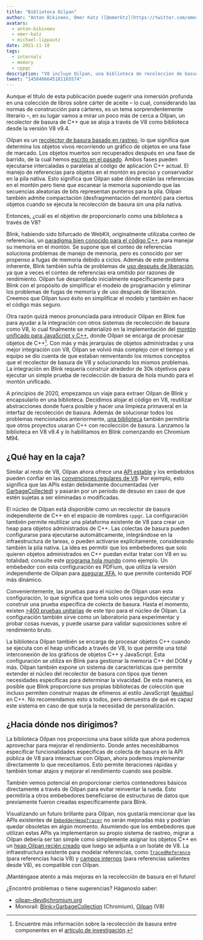 ```yaml
---
title: "Biblioteca Oilpan"
author: "Anton Bikineev, Omer Katz ([@omerktz](https://twitter.com/omerktz)), y Michael Lippautz ([@mlippautz](https://twitter.com/mlippautz)), movedores de archivos eficientes y efectivos"
avatars: 
  - anton-bikineev
  - omer-katz
  - michael-lippautz
date: 2021-11-10
tags: 
  - internals
  - memory
  - cppgc
description: "V8 incluye Oilpan, una biblioteca de recolección de basura para alojar memoria administrada de C++."
tweet: "1458406645181165574"
---
```


Aunque el título de esta publicación puede sugerir una inmersión profunda en una colección de libros sobre cárter de aceite – lo cual, considerando las normas de construcción para cárteres, es un tema sorprendentemente literario –, en su lugar vamos a mirar un poco más de cerca a Oilpan, un recolector de basura de C++ que se aloja a través de V8 como biblioteca desde la versión V8 v9.4.

<!--truncate-->
Oilpan es un [recolector de basura basado en rastreo](https://es.wikipedia.org/wiki/Recolecci%C3%B3n_de_basura_por_trazado), lo que significa que determina los objetos vivos recorriendo un gráfico de objetos en una fase de marcado. Los objetos muertos son recuperados después en una fase de barrido, de la cual hemos [escrito en el pasado](https://v8.dev/blog/high-performance-cpp-gc). Ambos fases pueden ejecutarse intercaladas o paralelas al código de aplicación C++ actual. El manejo de referencias para objetos en el montón es preciso y conservador en la pila nativa. Esto significa que Oilpan sabe dónde están las referencias en el montón pero tiene que escanear la memoria suponiendo que las secuencias aleatorias de bits representan punteros para la pila. Oilpan también admite compactación (desfragmentación del montón) para ciertos objetos cuando se ejecuta la recolección de basura sin una pila nativa.

Entonces, ¿cuál es el objetivo de proporcionarlo como una biblioteca a través de V8?

Blink, habiendo sido bifurcado de WebKit, originalmente utilizaba conteo de referencias, un [paradigma bien conocido para el código C++](https://en.cppreference.com/w/cpp/memory/shared_ptr), para manejar su memoria en el montón. Se supone que el conteo de referencias soluciona problemas de manejo de memoria, pero es conocido por ser propenso a fugas de memoria debido a ciclos. Además de este problema inherente, Blink también sufría de problemas de [uso después de liberación](https://es.wikipedia.org/wiki/Puntero_colgante), ya que a veces el conteo de referencias era omitido por razones de rendimiento. Oilpan fue desarrollado inicialmente específicamente para Blink con el propósito de simplificar el modelo de programación y eliminar los problemas de fugas de memoria y de uso después de liberación. Creemos que Oilpan tuvo éxito en simplificar el modelo y también en hacer el código más seguro.

Otra razón quizá menos pronunciada para introducir Oilpan en Blink fue para ayudar a la integración con otros sistemas de recolección de basura como V8, lo cual finalmente se materializó en la implementación del [montón unificado para JavaScript y C++](https://v8.dev/blog/tracing-js-dom), donde Oilpan se encarga de procesar objetos de C++[^1]. Con más y más jerarquías de objetos administradas y una mejor integración con V8, Oilpan se volvió más complejo con el tiempo y el equipo se dio cuenta de que estaban reinventando los mismos conceptos que el recolector de basura de V8 y solucionando los mismos problemas. La integración en Blink requería construir alrededor de 30k objetivos para ejecutar un simple prueba de recolección de basura de hola mundo para el montón unificado.

A principios de 2020, empezamos un viaje para extraer Oilpan de Blink y encapsularlo en una biblioteca. Decidimos alojar el código en V8, reutilizar abstracciones donde fuera posible y hacer una limpieza primaveral en la interfaz de recolección de basura. Además de solucionar todos los problemas mencionados anteriormente, [una biblioteca](https://docs.google.com/document/d/1ylZ25WF82emOwmi_Pg-uU6BI1A-mIbX_MG9V87OFRD8/) también permitiría que otros proyectos usaran C++ con recolección de basura. Lanzamos la biblioteca en V8 v9.4 y lo habilitamos en Blink comenzando en Chromium M94.

## ¿Qué hay en la caja?

Similar al resto de V8, Oilpan ahora ofrece una [API estable](https://chromium.googlesource.com/v8/v8.git/+/HEAD/include/cppgc/) y los embebidos pueden confiar en las [convenciones regulares de V8](https://v8.dev/docs/api). Por ejemplo, esto significa que las APIs están debidamente documentadas (ver [GarbageCollected](https://chromium.googlesource.com/v8/v8.git/+/main/include/cppgc/garbage-collected.h#17)) y pasarán por un período de desuso en caso de que estén sujetas a ser eliminadas o modificadas.

El núcleo de Oilpan está disponible como un recolector de basura independiente de C++ en el espacio de nombres `cppgc`. La configuración también permite reutilizar una plataforma existente de V8 para crear un heap para objetos administrados de C++. Las colectas de basura pueden configurarse para ejecutarse automáticamente, integrándose en la infraestructura de tareas, o pueden activarse explícitamente, considerando también la pila nativa. La idea es permitir que los embebedores que solo quieren objetos administrados en C++ puedan evitar tratar con V8 en su totalidad; consulte este [programa hola mundo](https://chromium.googlesource.com/v8/v8.git/+/main/samples/cppgc/hello-world.cc) como ejemplo. Un embebedor con esta configuración es PDFium, que utiliza la versión independiente de Oilpan para [asegurar XFA](https://groups.google.com/a/chromium.org/g/chromium-dev/c/RAqBXZWsADo/m/9NH0uGqCAAAJ?utm_medium=email&utm_source=footer), lo que permite contenido PDF más dinámico.

Convenientemente, las pruebas para el núcleo de Oilpan usan esta configuración, lo que significa que toma solo unos segundos ejecutar y construir una prueba específica de colecta de basura. Hasta el momento, existen [>400 pruebas unitarias](https://source.chromium.org/chromium/chromium/src/+/main:v8/test/unittests/heap/cppgc/) de este tipo para el núcleo de Oilpan. La configuración también sirve como un laboratorio para experimentar y probar cosas nuevas, y puede usarse para validar suposiciones sobre el rendimiento bruto.

La biblioteca Oilpan también se encarga de procesar objetos C++ cuando se ejecuta con el heap unificado a través de V8, lo que permite una total interconexión de los gráficos de objetos C++ y JavaScript. Esta configuración se utiliza en Blink para gestionar la memoria C++ del DOM y más. Oilpan también expone un sistema de características que permite extender el núcleo del recolector de basura con tipos que tienen necesidades específicas para determinar la vivacidad. De esta manera, es posible que Blink proporcione sus propias bibliotecas de colección que incluso permiten construir mapas de efímeros al estilo JavaScript ([`WeakMap`](https://developer.mozilla.org/en-US/docs/Web/JavaScript/Reference/Global_Objects/WeakMap)) en C++. No recomendamos esto a todos, pero demuestra de qué es capaz este sistema en caso de que surja la necesidad de personalización.

## ¿Hacia dónde nos dirigimos?

La biblioteca Oilpan nos proporciona una base sólida que ahora podemos aprovechar para mejorar el rendimiento. Donde antes necesitábamos especificar funcionalidades específicas de colecta de basura en la API pública de V8 para interactuar con Oilpan, ahora podemos implementar directamente lo que necesitamos. Esto permite iteraciones rápidas y también tomar atajos y mejorar el rendimiento cuando sea posible.

También vemos potencial en proporcionar ciertos contenedores básicos directamente a través de Oilpan para evitar reinventar la rueda. Esto permitiría a otros embebedores beneficiarse de estructuras de datos que previamente fueron creadas específicamente para Blink.

Visualizando un futuro brillante para Oilpan, nos gustaría mencionar que las APIs existentes de [`EmbedderHeapTracer`](https://source.chromium.org/chromium/chromium/src/+/main:v8/include/v8-embedder-heap.h;l=75) no serán mejoradas más y podrían quedar obsoletas en algún momento. Asumiendo que los embebedores que utilizan estas APIs ya implementaron su propio sistema de rastreo, migrar a Oilpan debería ser tan simple como simplemente asignar los objetos C++ en un [heap Oilpan recién creado](https://source.chromium.org/chromium/chromium/src/+/main:v8/include/v8-cppgc.h;l=91) que luego se adjunta a un Isolate de V8. La infraestructura existente para modelar referencias, como [`TracedReference`](https://source.chromium.org/chromium/chromium/src/+/main:v8/include/v8-traced-handle.h;l=334) (para referencias hacia V8) y [campos internos](https://source.chromium.org/chromium/chromium/src/+/main:v8/include/v8-object.h;l=502) (para referencias salientes desde V8), es compatible con Oilpan.

¡Manténgase atento a más mejoras en la recolección de basura en el futuro!

¿Encontró problemas o tiene sugerencias? Háganoslo saber:

- [oilpan-dev@chromium.org](mailto:oilpan-dev@chromium.org)
- Monorail: [Blink>GarbageCollection](https://bugs.chromium.org/p/chromium/issues/entry?template=Defect+report+from+user&components=Blink%3EGarbageCollection) (Chromium), [Oilpan](https://bugs.chromium.org/p/v8/issues/entry?template=Defect+report+from+user&components=Oilpan) (V8)

[^1]: Encuentre más información sobre la recolección de basura entre componentes en el [artículo de investigación](https://research.google/pubs/pub48052/).
